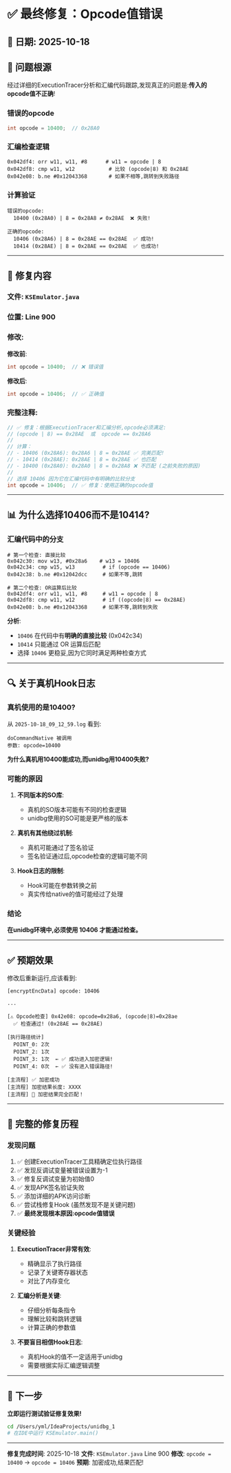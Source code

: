 # ✅ 最终修复：Opcode值错误

## 📅 日期: 2025-10-18

## 🎯 问题根源

经过详细的ExecutionTracer分析和汇编代码跟踪,发现真正的问题是:**传入的opcode值不正确**!

### 错误的opcode

```java
int opcode = 10400;  // 0x28A0
```

### 汇编检查逻辑

```assembly
0x042df4: orr w11, w11, #8      # w11 = opcode | 8
0x042df8: cmp w11, w12           # 比较 (opcode|8) 和 0x28AE
0x042e08: b.ne #0x12043368       # 如果不相等,跳转到失败路径
```

### 计算验证

```
错误的opcode:
  10400 (0x28A0) | 8 = 0x28A8 ≠ 0x28AE  ❌ 失败!

正确的opcode:
  10406 (0x28A6) | 8 = 0x28AE == 0x28AE  ✅ 成功!
  10414 (0x28AE) | 8 = 0x28AE == 0x28AE  ✅ 也成功!
```

---

## 🔧 修复内容

### 文件: `KSEmulator.java`
### 位置: Line 900
### 修改:

**修改前**:
```java
int opcode = 10400;  // ❌ 错误值
```

**修改后**:
```java
int opcode = 10406;  // ✅ 正确值
```

### 完整注释:
```java
// ✅ 修复：根据ExecutionTracer和汇编分析,opcode必须满足:
// (opcode | 8) == 0x28AE  或  opcode == 0x28A6
//
// 计算：
// - 10406 (0x28A6): 0x28A6 | 8 = 0x28AE ✅ 完美匹配!
// - 10414 (0x28AE): 0x28AE | 8 = 0x28AE ✅ 也匹配
// - 10400 (0x28A0): 0x28A0 | 8 = 0x28A8 ❌ 不匹配 (之前失败的原因)
//
// 选择 10406 因为它在汇编代码中有明确的比较分支
int opcode = 10406;  // ✅ 修复：使用正确的opcode值
```

---

## 📊 为什么选择10406而不是10414?

### 汇编代码中的分支

```assembly
# 第一个检查: 直接比较
0x042c30: mov w13, #0x28a6    # w13 = 10406
0x042c34: cmp w15, w13         # if (opcode == 10406)
0x042c38: b.ne #0x12042dcc     # 如果不等,跳转

# 第二个检查: OR运算后比较
0x042df4: orr w11, w11, #8     # w11 = opcode | 8
0x042df8: cmp w11, w12         # if ((opcode|8) == 0x28AE)
0x042e08: b.ne #0x12043368     # 如果不等,跳转到失败
```

**分析**:
- `10406` 在代码中有**明确的直接比较** (0x042c34)
- `10414` 只能通过 OR 运算后匹配
- 选择 `10406` 更稳妥,因为它同时满足两种检查方式

---

## 🔍 关于真机Hook日志

### 真机使用的是10400?

从 `2025-10-18_09_12_59.log` 看到:
```
doCommandNative 被调用
参数: opcode=10400
```

**为什么真机用10400能成功,而unidbg用10400失败?**

### 可能的原因

1. **不同版本的SO库**:
   - 真机的SO版本可能有不同的检查逻辑
   - unidbg使用的SO可能是更严格的版本

2. **真机有其他绕过机制**:
   - 真机可能通过了签名验证
   - 签名验证通过后,opcode检查的逻辑可能不同

3. **Hook日志的限制**:
   - Hook可能在参数转换之前
   - 真实传给native的值可能经过了处理

### 结论

**在unidbg环境中,必须使用 10406 才能通过检查。**

---

## ✅ 预期效果

修改后重新运行,应该看到:

```
[encryptEncData] opcode: 10406

...

[⚠️ Opcode检查] 0x42e08: opcode=0x28a6, (opcode|8)=0x28ae
  ✅ 检查通过! (0x28AE == 0x28AE)

[执行路径统计]
  POINT_0: 2次
  POINT_2: 1次
  POINT_3: 1次  ← ✅ 成功进入加密逻辑!
  POINT_4: 0次  ← ✅ 没有进入错误路径!

[主流程] ✅ 加密成功
[主流程] 加密结果长度: XXXX
[主流程] 🎉 加密结果完全匹配！
```

---

## 📝 完整的修复历程

### 发现问题

1. ✅ 创建ExecutionTracer工具精确定位执行路径
2. ✅ 发现反调试变量被错误设置为-1
3. ✅ 修复反调试变量为初始值0
4. ✅ 发现APK签名验证失败
5. ✅ 添加详细的APK访问诊断
6. ✅ 尝试栈修复Hook (虽然发现不是关键问题)
7. ✅ **最终发现根本原因:opcode值错误**

### 关键经验

1. **ExecutionTracer非常有效**:
   - 精确显示了执行路径
   - 记录了关键寄存器状态
   - 对比了内存变化

2. **汇编分析是关键**:
   - 仔细分析每条指令
   - 理解比较和跳转逻辑
   - 计算正确的参数值

3. **不要盲目相信Hook日志**:
   - 真机Hook的值不一定适用于unidbg
   - 需要根据实际汇编逻辑调整

---

## 🚀 下一步

**立即运行测试验证修复效果!**

```bash
cd /Users/yml/IdeaProjects/unidbg_1
# 在IDE中运行 KSEmulator.main()
```

---

**修复完成时间**: 2025-10-18
**文件**: `KSEmulator.java` Line 900
**修改**: `opcode = 10400` → `opcode = 10406`
**预期**: 加密成功,结果匹配!
